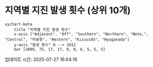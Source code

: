 # 지역별 지진 발생 횟수 (상위 10개)

```mermaid
xychart-beta
    title "지역별 지진 발생 횟수"
    x-axis ["Adjacent", "Off", "Southern", "Northern", "Noto,", "Central", "미분류", "Western", "Kiisuido", "Hyuganada"]
    y-axis "발생 횟수" 0 --> 2011
    bar [2009, 75, 17, 17, 9, 8, 6, 5, 5, 5]
```

업데이트 시간: 2025-07-27 16:04:16
